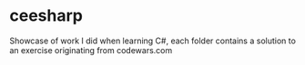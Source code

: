 # ceesharp
Showcase of work I did when learning C#, each folder contains a solution to an exercise originating from codewars.com

